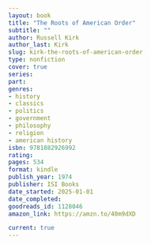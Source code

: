 ```yaml
---
layout: book
title: "The Roots of American Order"
subtitle: ""
author: Russell Kirk
author_last: Kirk
slug: kirk-the-roots-of-american-order
type: nonfiction
cover: true
series: 
part: 
genres:
- history
- classics
- politics
- government
- philosophy
- religion
- american history
isbn: 9781882926992
rating: 
pages: 534
format: kindle
publish_year: 1974
publisher: ISI Books
date_started: 2025-01-01
date_completed: 
goodreads_id: 1128046
amazon_link: https://amzn.to/40m9dXD

current: true
---
```

